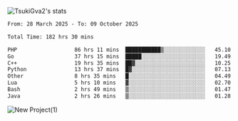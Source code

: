 
![TsukiGva2's stats](https://github-readme-stats.vercel.app/api?username=TsukiGva2&show_icons=true&theme=gruvbox)

<!--START_SECTION:waka-->

```txt
From: 28 March 2025 - To: 09 October 2025

Total Time: 182 hrs 30 mins

PHP                  86 hrs 11 mins  ███████████▒░░░░░░░░░░░░░   45.10 %
Go                   37 hrs 15 mins  █████░░░░░░░░░░░░░░░░░░░░   19.49 %
C++                  19 hrs 35 mins  ██▓░░░░░░░░░░░░░░░░░░░░░░   10.25 %
Python               13 hrs 37 mins  █▓░░░░░░░░░░░░░░░░░░░░░░░   07.13 %
Other                8 hrs 35 mins   █░░░░░░░░░░░░░░░░░░░░░░░░   04.49 %
Lua                  5 hrs 10 mins   ▓░░░░░░░░░░░░░░░░░░░░░░░░   02.70 %
Bash                 2 hrs 49 mins   ▒░░░░░░░░░░░░░░░░░░░░░░░░   01.47 %
Java                 2 hrs 26 mins   ▒░░░░░░░░░░░░░░░░░░░░░░░░   01.28 %
```

<!--END_SECTION:waka-->

![New Project(1)](https://github.com/user-attachments/assets/ca397c4b-527a-4830-9802-b71a2622b058)

<!--
![91IYheGYbCL](https://github.com/user-attachments/assets/81d7ee5b-489d-41a0-a545-5872971bd286)
-->
